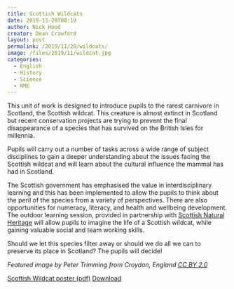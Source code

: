 ```yaml
---
title: Scottish Wildcats
date: 2019-11-20T08:10
author: Nick Hood
creator: Dean Crawford
layout: post
permalink: /2019/11/20/wildcats/
image: /files/2019/11/wildcat.jpg
categories:
  - English
  - History
  - Science
  - RME 
---
```


This unit of work is designed to introduce pupils to the rarest carnivore in Scotland, the Scottish wildcat. This creature is almost extinct in Scotland but recent conservation projects are trying to prevent the final disappearance of a species that has survived on the British Isles for millennia. 

Pupils will carry out a number of tasks across a wide range of subject disciplines to gain a deeper understanding about the issues facing the Scottish wildcat and will learn about the cultural influence the mammal has had in Scotland. 

The Scottish government has emphasised the value in interdisciplinary learning and this has been implemented to allow the pupils to think about the peril of the species from a variety of perspectives. There are also opportunities for numeracy, literacy, and health and wellbeing development. The outdoor learning session, provided in partnership with [Scottish Natural Heritage](https://www.nature.scot/) will allow pupils to imagine the life of a Scottish wildcat, while gaining valuable social and team working skills. 

Should we let this species filter away or should we do all we can to preserve its place in Scotland? The pupils will decide!

*Featured image by Peter Trimming from Croydon, England [CC BY 2.0](https://creativecommons.org/licenses/by/2.0)*

<a href="/files/2019/11/wildcats.pdf">Scottish Wildcat poster (pdf)</a> <a href="/files/2019/11/wildcats.pdf" class="btn btn-sm btn-default" download>Download</a>
